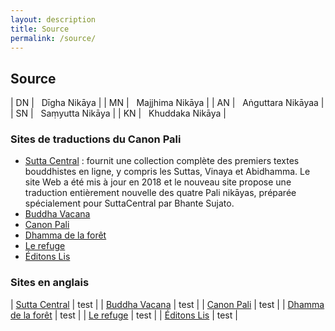 ```yaml
---
layout: description
title: Source
permalink: /source/
---
```

## Source

| DN | &nbsp; Dīgha Nikāya |
| MN | &nbsp; Majjhima Nikāya |
| AN | &nbsp; Aṅguttara Nikāyaa |
| SN | &nbsp; Saṃyutta Nikāya |
| KN | &nbsp; Khuddaka Nikāya |

### Sites de traductions du Canon Pali

- [Sutta Central](https://suttacentral.net/pitaka/sutta) : fournit une collection complète des premiers textes bouddhistes en ligne, y compris les Suttas, Vinaya et Abidhamma. Le site Web a été mis à jour en 2018 et le nouveau site propose une traduction entièrement nouvelle des quatre Pali nikāyas, préparée spécialement pour SuttaCentral par Bhante Sujato.
- [Buddha Vacana](https://www.buddha-vacana.org/fr/index.html)
- [Canon Pali](http://www.canonpali.org/tipitaka/suttapitaka/suttapitaka.html)
- [Dhamma de la forêt](http://www.dhammadelaforet.org/list/list_sutta.html)
- [Le refuge](http://www.refugebouddhique.com/)
- [Éditons Lis](http://editions-lis.org/publications.html)

### Sites en anglais

| [Sutta Central](https://suttacentral.net/pitaka/sutta) | test |
| [Buddha Vacana](https://www.buddha-vacana.org/fr/index.html) | test |
| [Canon Pali](http://www.canonpali.org/tipitaka/suttapitaka/suttapitaka.html) | test |
| [Dhamma de la forêt](http://www.dhammadelaforet.org/list/list_sutta.html) | test |
| [Le refuge](http://www.refugebouddhique.com/) | test |
| [Éditons Lis](http://editions-lis.org/publications.html) | test |




